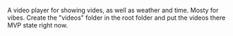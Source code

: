 A video player for showing vides, as well as weather and time. Mosty for vibes.
Create the "videos" folder in the root folder and put the videos there
MVP state right now.
